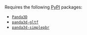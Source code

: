 Requires the following [PyPI](https://pypi.org/) packages:
* [`Panda3D`](https://pypi.org/project/Panda3D/)
* [`panda3d-gltf`](https://pypi.org/project/panda3d-gltf/)
* [`panda3d-simplepbr`](https://pypi.org/project/panda3d-simplepbr/)
